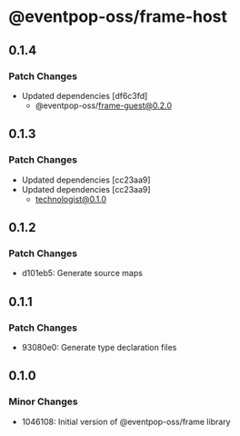 # @eventpop-oss/frame-host

## 0.1.4

### Patch Changes

- Updated dependencies [df6c3fd]
  - @eventpop-oss/frame-guest@0.2.0

## 0.1.3

### Patch Changes

- Updated dependencies [cc23aa9]
- Updated dependencies [cc23aa9]
  - technologist@0.1.0

## 0.1.2

### Patch Changes

- d101eb5: Generate source maps

## 0.1.1

### Patch Changes

- 93080e0: Generate type declaration files

## 0.1.0

### Minor Changes

- 1046108: Initial version of @eventpop-oss/frame library
